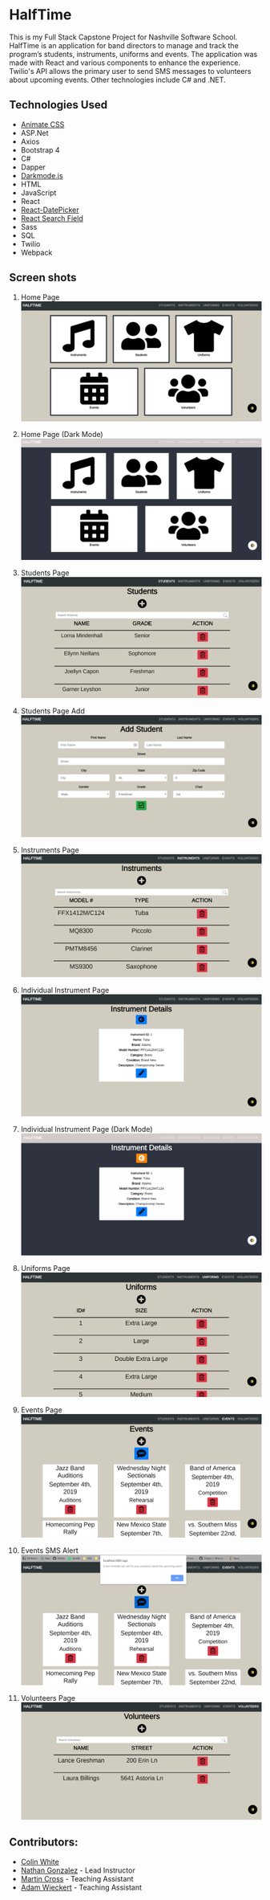 # HalfTime

This is my Full Stack Capstone Project for Nashville Software School. HalfTime is an application for band directors to manage and track the program’s students, instruments, uniforms and events. The application was made with React and various components to enhance the experience. Twilio's API allows the primary user to send SMS messages to volunteers about upcoming events. Other technologies include C# and .NET.

## Technologies Used
* [Animate CSS](https://daneden.github.io/animate.css/)
* ASP.Net
* Axios
* Bootstrap 4
* C#
* Dapper
* [Darkmode.js](https://darkmodejs.learn.uno/)
* HTML
* JavaScript
* React
* [React-DatePicker](https://www.npmjs.com/package/react-datepicker)
* [React Search Field](https://www.npmjs.com/package/react-search-field)
* Sass
* SQL
* Twilio
* Webpack


## Screen shots

1. Home Page
![mainview](./screenshots/homepage.PNG)

2. Home Page (Dark Mode)
![mainview](./screenshots/homepage_dm.PNG)

3. Students Page
![mainview](./screenshots/studentspage.PNG)

4. Students Page Add
![mainview](./screenshots/studentpageadd.PNG)

5. Instruments Page
![mainview](./screenshots/instrumentspage.PNG)

6. Individual Instrument Page
![mainview](./screenshots/singleinstrumentpage.PNG)

7. Individual Instrument Page (Dark Mode)
![mainview](./screenshots/singleinstrumentpage_dm.PNG)

8. Uniforms Page
![mainview](./screenshots/uniformpage.PNG)

9. Events Page
![mainview](./screenshots/eventspage.PNG)

10. Events SMS Alert
![mainview](./screenshots/smsalert.PNG)

11. Volunteers Page
![mainview](./screenshots/volunteerspage.PNG)
    

## Contributors:
* [Colin White](https://github.com/colinlwhite)
* [Nathan Gonzalez](https://github.com/copypastedeveloper) - Lead Instructor
* [Martin Cross](https://github.com/franticallycodes) - Teaching Assistant
* [Adam Wieckert](https://github.com/awieckert) - Teaching Assistant

